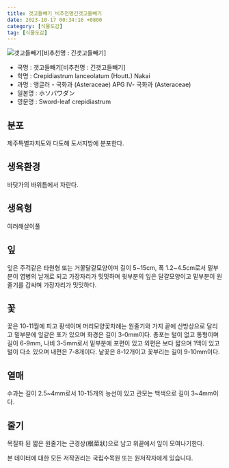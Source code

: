 ```yaml
---
title: 갯고들빼기_비추천명긴갯고들빼기
date: 2023-10-17 00:34:16 +0800
category: [식물도감]
tag: [식물도감]
---
```




![갯고들빼기[비추천명 : 긴갯고들빼기]](/fileUpload/plants/basic/Compositae/Crepidiastrum/2636/2636_1_th2.JPG)
- 국명 : 갯고들빼기[비추천명 : 긴갯고들빼기]
- 학명 : Crepidiastrum lanceolatum (Houtt.) Nakai
- 과명 : 앵글러 - 국화과 (Asteraceae) APG Ⅳ- 국화과 (Asteraceae)
- 일본명 : ホソバワダン
- 영문명 : Sword-leaf crepidiastrum


## 분포
제주특별자치도와 다도해 도서지방에 분포한다.
## 생육환경
바닷가의 바위틈에서 자란다.
## 생육형
여러해살이풀
## 잎
잎은 주걱같은 타원형 또는 거꿀달걀모양이며 길이 5~15cm, 폭 1.2~4.5cm로서 밑부분이 엽병의 날개로 되고 가장자리가 밋밋하며 윗부분의 잎은 달걀모양이고 밑부분이 원줄기를 감싸며 가장자리가 밋밋하다.
## 꽃
꽃은 10-11월에 피고 황색이며 머리모양꽃차례는 원줄기와 가지 끝에 산방상으로 달리고 밑부분에 잎같은 포가 있으며 화경은 길이 3-0mm이다. 총포는 털이 없고 통형이며 길이 6-9mm, 나비 3-5mm로서 밑부분에 포편이 있고 외편은 보다 짧으며 1맥이 있고 털이 다소 있으며 내편은 7-8개이다. 낱꽃은 8-12개이고 꽃부리는 길이 9-10mm이다.
## 열매
수과는 길이 2.5~4mm로서 10-15개의 능선이 있고 관모는 백색으로 길이 3~4mm이다.
## 줄기
목질화 된 짧은 원줄기는 근경상(根莖狀)으로 남고 위끝에서 잎이 모여나기한다.






본 데이터에 대한 모든 저작권리는 국립수목원 또는 원저작자에게 있습니다.
